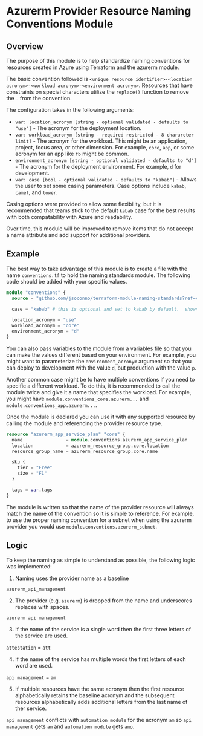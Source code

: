 # Azurerm Provider Resource Naming Conventions Module

## Overview

The purpose of this module is to help standardize naming conventions for resources created in Azure using Terraform and the azurerm module.

The basic convention followed is `<unique resource identifier>-<location acronym>-<workload acronym>-<environment acronym>`.  Resources that have constraints on special characters utilize the `replace()` function to remove the `-` from the convention.

The configuration takes in the following arguments:

* `var: location_acronym [string - optional validated - defaults to "use"]` - The acronym for the deployment location.
* `var: workload_acronym [string - required restricted - 8 chararcter limit]` - The acronym for the workload.  This might be an application, project, focus area, or other dimension.  For example, `core`, `app`, or some acronym for an app like `fb` might be common.
* `environment_acronym [string - optional validated - defaults to "d"]` - The acronym for the deployment environment.  For example, `d` for development.
* `var: case [bool - optional validated - defaults to "kabab"]` - Allows the user to set some casing parameters.  Case options include `kabab`, `camel`, and `lower`.

Casing options were provided to allow some flexibility, but it is recommended that teams stick to the default `kabab` case for the best results with both compatability with Azure and readability.

Over time, this module will be improved to remove items that do not accept a name attribute and add support for additional providers.

## Example

The best way to take advantage of this module is to create a file with the name `conventions.tf` to hold the naming standards module.  The following code should be added with your specific values.

```terraform
module "conventions" {
  source = "github.com/jsoconno/terraform-module-naming-standards?ref=v0.3.0"

  case = "kabab" # this is optional and set to kabab by default.  shown here for demonstration only.

  location_acronym = "use"
  workload_acronym = "core"
  environment_acronym = "d"
}
```
You can also pass variables to the module from a variables file so that you can make the values different based on your environment.  For example, you might want to parameterize the `environment_acronym` argument so that you can deploy to development with the value `d`, but production with the value `p`.

Another common case might be to have multiple conventions if you need to specific a different workload.  To do this, it is recommended to call the module twice and give it a name that specifies the workload.  For example, you might have `module.conventions_core.azurerm...` and `module.conventions_app.azurerm...`.

Once the module is declared you can use it with any supported resource by calling the module and referencing the provider resource type.

```terraform
resource "azurerm_app_service_plan" "core" {
  name                = module.conventions.azurerm_app_service_plan
  location            = azurerm_resource_group.core.location
  resource_group_name = azurerm_resource_group.core.name

  sku {
    tier = "Free"
    size = "F1"
  }

  tags = var.tags
}
```
The module is written so that the name of the provider resource will always match the name of the convention so it is simple to reference.  For example, to use the proper naming convention for a subnet when using the azurerm provider you would use `module.conventions.azurerm_subnet`.
## Logic

To keep the naming as simple to understand as possible, the following logic was implemented:

1. Naming uses the provider name as a baseline

`azurerm_api_management`

2. The provider (e.g. `azurerm`) is dropped from the name and underscores replaces with spaces.

`azurerm api management`

3. If the name of the service is a single word then the first three letters of the service are used.

`attestation` = `att`


4. If the name of the service has multiple words the first letters of each word are used.

`api management` = `am`

5. If multiple resources have the same acronym then the first resource alphabetically retains the baseline acronym and the subsequent resources alphabetically adds additional letters from the last name of ther service.

`api management` conflicts with `automation module` for the acronym `am` so `api management` gets `am` and `automation module` gets `amo`.